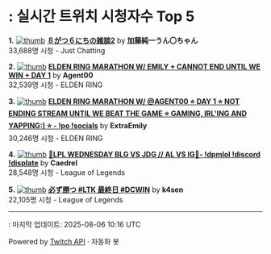 # : 실시간 트위치 시청자수 Top 5

**1.** [![thumb](https://static-cdn.jtvnw.net/previews-ttv/live_user_kato_junichi0817-320x180.jpg)](https://twitch.tv/加藤純一うん〇ちゃん)
**[８がつ６にちの雑談2](https://twitch.tv/加藤純一うん〇ちゃん)** by **加藤純一うん〇ちゃん**<br>33,688명 시청  - Just Chatting

**2.** [![thumb](https://static-cdn.jtvnw.net/previews-ttv/live_user_agent00-320x180.jpg)](https://twitch.tv/Agent00)
**[ELDEN RING MARATHON W/ EMILY + CANNOT END UNTIL WE WIN + DAY 1](https://twitch.tv/Agent00)** by **Agent00**<br>32,539명 시청  - ELDEN RING

**3.** [![thumb](https://static-cdn.jtvnw.net/previews-ttv/live_user_extraemily-320x180.jpg)](https://twitch.tv/ExtraEmily)
**[ELDEN RING MARATHON W/ @AGENT00 ⭐ DAY 1 ⭐ NOT ENDING STREAM UNTIL WE BEAT THE GAME ⭐ GAMING, IRL'ING AND YAPPING:) ⭐ - !po !socials](https://twitch.tv/ExtraEmily)** by **ExtraEmily**<br>30,246명 시청  - ELDEN RING

**4.** [![thumb](https://static-cdn.jtvnw.net/previews-ttv/live_user_caedrel-320x180.jpg)](https://twitch.tv/Caedrel)
**[🔴LPL WEDNESDAY BLG VS JDG // AL VS IG🔴-  !dpmlol !discord !displate](https://twitch.tv/Caedrel)** by **Caedrel**<br>28,548명 시청  - League of Legends

**5.** [![thumb](https://static-cdn.jtvnw.net/previews-ttv/live_user_k4sen-320x180.jpg)](https://twitch.tv/k4sen)
**[必ず勝つ #LTK 最終日 #DCWIN](https://twitch.tv/k4sen)** by **k4sen**<br>22,105명 시청  - League of Legends


---
: 마지막 업데이트: 2025-08-06 10:16 UTC

Powered by [Twitch API](https://dev.twitch.tv/docs/api/reference) · 자동화 봇